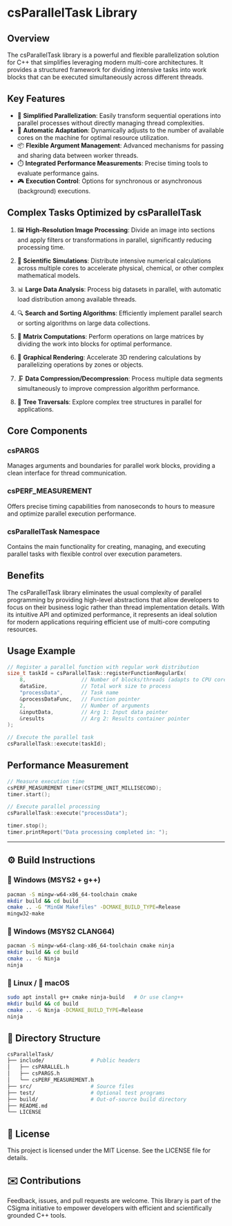 # csParallelTask Library

## Overview

The csParallelTask library is a powerful and flexible parallelization solution for C++ that simplifies leveraging modern multi-core architectures. It provides a structured framework for dividing intensive tasks into work blocks that can be executed simultaneously across different threads.

## Key Features

- 🧩 **Simplified Parallelization**: Easily transform sequential operations into parallel processes without directly managing thread complexities.
- 🔄 **Automatic Adaptation**: Dynamically adjusts to the number of available cores on the machine for optimal resource utilization.
- 📦 **Flexible Argument Management**: Advanced mechanisms for passing and sharing data between worker threads.
- ⏱️ **Integrated Performance Measurements**: Precise timing tools to evaluate performance gains.
- 🎮 **Execution Control**: Options for synchronous or asynchronous (background) executions.

## Complex Tasks Optimized by csParallelTask

1. 🖼️ **High-Resolution Image Processing**: Divide an image into sections and apply filters or transformations in parallel, significantly reducing processing time.

2. 🔬 **Scientific Simulations**: Distribute intensive numerical calculations across multiple cores to accelerate physical, chemical, or other complex mathematical models.

3. 📊 **Large Data Analysis**: Process big datasets in parallel, with automatic load distribution among available threads.

4. 🔍 **Search and Sorting Algorithms**: Efficiently implement parallel search or sorting algorithms on large data collections.

5. 🧮 **Matrix Computations**: Perform operations on large matrices by dividing the work into blocks for optimal performance.

6. 🎨 **Graphical Rendering**: Accelerate 3D rendering calculations by parallelizing operations by zones or objects.

7. 🗜️ **Data Compression/Decompression**: Process multiple data segments simultaneously to improve compression algorithm performance.

8. 🌳 **Tree Traversals**: Explore complex tree structures in parallel for applications.

## Core Components

### csPARGS
Manages arguments and boundaries for parallel work blocks, providing a clean interface for thread communication.

### csPERF_MEASUREMENT
Offers precise timing capabilities from nanoseconds to hours to measure and optimize parallel execution performance.

### csParallelTask Namespace
Contains the main functionality for creating, managing, and executing parallel tasks with flexible control over execution parameters.

## Benefits

The csParallelTask library eliminates the usual complexity of parallel programming by providing high-level abstractions that allow developers to focus on their business logic rather than thread implementation details. With its intuitive API and optimized performance, it represents an ideal solution for modern applications requiring efficient use of multi-core computing resources.

## Usage Example

```cpp
// Register a parallel function with regular work distribution
size_t taskId = csParallelTask::registerFunctionRegularEx(
    8,                  // Number of blocks/threads (adapts to CPU cores)
    dataSize,           // Total work size to process
    "processData",      // Task name
    &processDataFunc,   // Function pointer
    2,                  // Number of arguments
    &inputData,         // Arg 1: Input data pointer
    &results            // Arg 2: Results container pointer
);

// Execute the parallel task
csParallelTask::execute(taskId);
```

## Performance Measurement

```cpp
// Measure execution time
csPERF_MEASUREMENT timer(CSTIME_UNIT_MILLISECOND);
timer.start();

// Execute parallel processing
csParallelTask::execute("processData");

timer.stop();
timer.printReport("Data processing completed in: ");
```

---

## ⚙️ Build Instructions

### 🔷 Windows (MSYS2 + g++)
```bash
pacman -S mingw-w64-x86_64-toolchain cmake
mkdir build && cd build
cmake .. -G "MinGW Makefiles" -DCMAKE_BUILD_TYPE=Release
mingw32-make
```
### 🔷 Windows (MSYS2 CLANG64)
```bash
pacman -S mingw-w64-clang-x86_64-toolchain cmake ninja
mkdir build && cd build
cmake .. -G Ninja
ninja
```
### 🐧 Linux / 🍎 macOS
```bash
sudo apt install g++ cmake ninja-build   # Or use clang++
mkdir build && cd build
cmake .. -G Ninja -DCMAKE_BUILD_TYPE=Release
ninja
```


## 📁 Directory Structure

```bash
csParallelTask/
├── include/               # Public headers
│   ├── csPARALLEL.h
│   ├── csPARGS.h
│   └── csPERF_MEASUREMENT.h
├── src/                   # Source files
├── test/                  # Optional test programs
├── build/                 # Out-of-source build directory
├── README.md
└── LICENSE
```

## 📜 License
This project is licensed under the MIT License. See the LICENSE file for details.

## ✉️ Contributions
Feedback, issues, and pull requests are welcome.
This library is part of the CSigma initiative to empower developers with efficient and scientifically grounded C++ tools.

